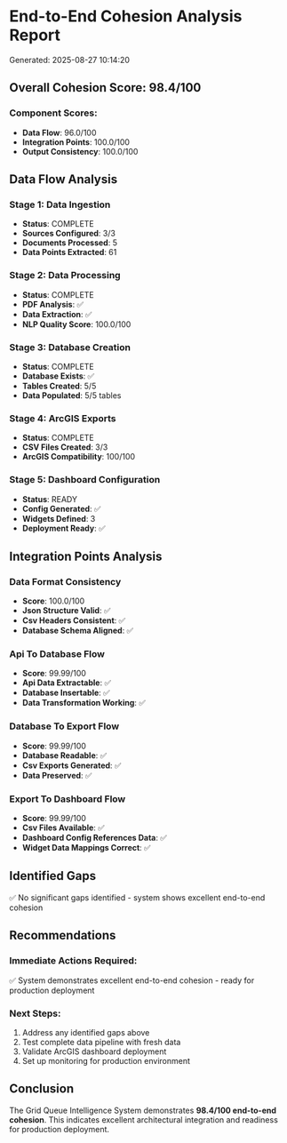 
# End-to-End Cohesion Analysis Report
Generated: 2025-08-27 10:14:20

## Overall Cohesion Score: 98.4/100

### Component Scores:
- **Data Flow**: 96.0/100
- **Integration Points**: 100.0/100  
- **Output Consistency**: 100.0/100

## Data Flow Analysis

### Stage 1: Data Ingestion

- **Status**: COMPLETE
- **Sources Configured**: 3/3
- **Documents Processed**: 5
- **Data Points Extracted**: 61

### Stage 2: Data Processing
- **Status**: COMPLETE
- **PDF Analysis**: ✅
- **Data Extraction**: ✅
- **NLP Quality Score**: 100.0/100

### Stage 3: Database Creation
- **Status**: COMPLETE
- **Database Exists**: ✅
- **Tables Created**: 5/5
- **Data Populated**: 5/5 tables

### Stage 4: ArcGIS Exports
- **Status**: COMPLETE
- **CSV Files Created**: 3/3
- **ArcGIS Compatibility**: 100/100

### Stage 5: Dashboard Configuration
- **Status**: READY
- **Config Generated**: ✅
- **Widgets Defined**: 3
- **Deployment Ready**: ✅

## Integration Points Analysis

### Data Format Consistency
- **Score**: 100.0/100
- **Json Structure Valid**: ✅
- **Csv Headers Consistent**: ✅
- **Database Schema Aligned**: ✅

### Api To Database Flow
- **Score**: 99.99/100
- **Api Data Extractable**: ✅
- **Database Insertable**: ✅
- **Data Transformation Working**: ✅

### Database To Export Flow
- **Score**: 99.99/100
- **Database Readable**: ✅
- **Csv Exports Generated**: ✅
- **Data Preserved**: ✅

### Export To Dashboard Flow
- **Score**: 99.99/100
- **Csv Files Available**: ✅
- **Dashboard Config References Data**: ✅
- **Widget Data Mappings Correct**: ✅

## Identified Gaps
✅ No significant gaps identified - system shows excellent end-to-end cohesion

## Recommendations

### Immediate Actions Required:
✅ System demonstrates excellent end-to-end cohesion - ready for production deployment

### Next Steps:
1. Address any identified gaps above
2. Test complete data pipeline with fresh data
3. Validate ArcGIS dashboard deployment
4. Set up monitoring for production environment

## Conclusion
The Grid Queue Intelligence System demonstrates **98.4/100 end-to-end cohesion**. 
This indicates excellent architectural integration and readiness for production deployment.